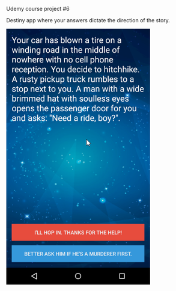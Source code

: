 Udemy course project #6

Destiny app where your answers dictate the direction of the story.

<img src="https://github.com/loran-code/destini-android-loran-code/blob/master/DestiniApp.png">
